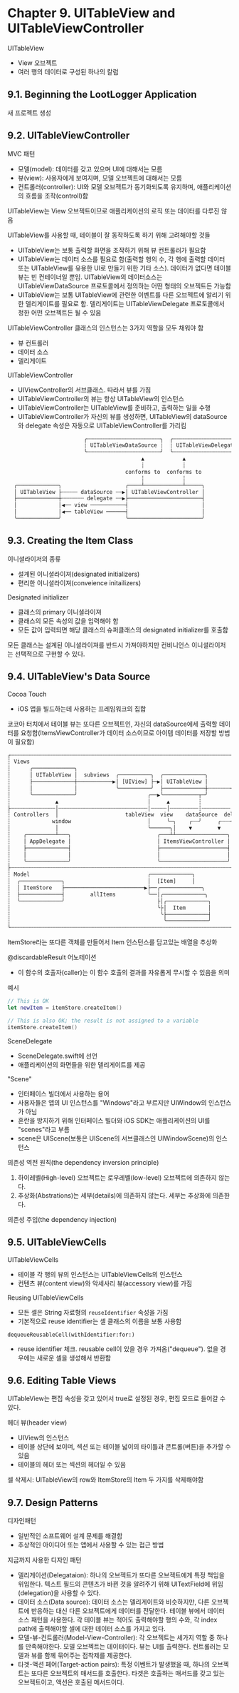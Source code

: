 # Chapter 9. UITableView and UITableViewController

UITableView

- View 오브젝트
- 여러 행의 데이터로 구성된 하나의 칼럼

## 9.1. Beginning the LootLogger Application

새 프로젝트 생성

## 9.2. UITableViewController

MVC 패턴

- 모델(model): 데이터를 갖고 있으며 UI에 대해서는 모름
- 뷰(view): 사용자에게 보여지며, 모델 오브젝트에 대해서는 모름
- 컨트롤러(controller): UI와 모델 오브젝트가 동기화되도록 유지하며, 애플리케이션의 흐름을 조작(controll)함

UITableView는 View 오브젝트이므로 애플리케이션의 로직 또는 데이터를 다루진 않음

UITableView를 사용할 때, 테이블이 잘 동작하도록 하기 위해 고려해야할 것들

- UITableView는 보통 출력할 화면을 조작하기 위해 뷰 컨트롤러가 필요함
- UITableView는 데이터 소스를 필요로 함(출력할 행의 수, 각 행에 출력할 데이터 또는 UITableView를 유용한 UI로 만들기 위한 기타 소스). 데이터가 없다면 테이블 뷰는 빈 컨테이너일 뿐임. UITableView의 데이터소스는 UITableViewDataSource 프로토콜에서 정의하는 어떤 형태의 오브젝트든 가능함
- UITableView는 보통 UITableView에 관련한 이벤트를 다른 오브젝트에 알리기 위한 델리게이트를 필요로 함. 델리게이트는 UITableViewDelegate 프로토콜에서 정한 어떤 오브젝트든 될 수 있음

UITableViewController 클래스의 인스턴스는 3가지 역할을 모두 채워야 함

- 뷰 컨트롤러
- 데이터 소스
- 델리게이트

UITableViewController

- UIViewController의 서브클래스. 따라서 뷰를 가짐
- UITableViewController의 뷰는 항상 UITableView의 인스턴스
- UITableViewController는 UITableView를 준비하고, 출력하는 일을 수행
- UITableViewController가 자신의 뷰를 생성하면, UITableView의 dataSource와 delegate 속성은 자동으로 UITableViewController를 가리킴

```txt
                        ╭┄┄┄┄┄┄┄┄┄┄┄┄┄┄┄┄┄┄┄┄┄┄┄╮  ╭┄┄┄┄┄┄┄┄┄┄┄┄┄┄┄┄┄┄┄┄┄╮
                        ┊ UITableViewDataSource ┊  ┊ UITableViewDelegate ┊
                        ╰┄┄┄┄┄┄┄┄┄┄┄┄┄┄┄┄┄┄┄┄┄┄┄╯  ╰┄┄┄┄┄┄┄┄┄┄┄┄┄┄┄┄┄┄┄┄┄╯
                                          ▲            ▲
                                          ┊            ┊
                                     conforms to  conforms to
                                          ┊            ┊
  ╭─────────────╮                    ╭────┴────────────┴─────╮
  │ UITableView ├┄┄┄┄┄ dataSource ┄┄▶︎│ UITableViewController │
  ├─────────────┼┄┄┄┄┄┄┄ delegate ┄┄▶︎├───────────────────────┤
  │             │◀︎── view ───────────┤                       │
  │             │◀︎── tableView ──────┤                       │
  ╰─────────────╯                    ╰───────────────────────╯
```

## 9.3. Creating the Item Class

이니셜라이저의 종류

- 설계된 이니셜라이져(designated initializers)
- 편리한 이니셜라이져(conveience initailizers)

Designated initializer

- 클래스의 primary 이니셜라이져
- 클래스의 모든 속성의 값을 입력해야 함
- 모든 값이 입력되면 해당 클래스의 슈퍼클래스의 designated initializer를 호출함

모든 클래스는 설계된 이니셜라이져를 반드시 가져야하지만 컨비니언스 이니셜라이저는 선택적으로 구현할 수 있다.

## 9.4. UITableView's Data Source

Cocoa Touch

- iOS 앱을 빌드하는데 사용하는 프레임워크의 집합

코코아 터치에서 테이블 뷰는 또다른 오브젝트인, 자신의 dataSource에세 출력할 데이터를 요청함(ItemsViewController가 데이터 소스이므로 아이템 데이터를 저장할 방법이 필요함)

```txt
┌┄┄┄┄┄┄┄┄┄┄┄┄┄┄┄┄┄┄┄┄┄┄┄┄┄┄┄┄┄┄┄┄┄┄┄┄┄┄┄┄┄┄┄┄┄┄┄┄┄┄┄┄┄┄┄┄┄┄┄┄┄┄┄┄┄┄┄┄┄┄┄┄┄┄┄┄┄┄┐
┆ Views                                                                        ┆
┆      ╭─────────────╮                                                         ┆
┆      │ UITableView │  subviews  ╭──────────╮  ╭─────────────╮                ┆
┆      ├─────────────┼───────────▶︎│ [UIView] ├─▶︎│ UITableView │                ┆
┆      │             │            ╰──────────╯  ├─────────────┼┄┄┄┄┄┄┄╮        ┆
┆      ╰─────────────╯                      ╭──▶︎╰───────────┬─╯       ┆        ┆
┆              ▲                            │     ▲         ┆         ┆        ┆
├┄┄┄┄┄┄┄┄┄┄┄┄┄┄│┄┄┄┄┄┄┄┄┄┄┄┄┄┄┄┄┄┄┄┄┄┄┄┄┄┄┄┄│┄┄┄┄┄│┄┄┄┄┄┄┄┄┄┆┄┄┄┄┄┄┄┄┄┆┄┄┄┄┄┄┄┄┤
┆ Controllers  │                     tableView  view    dataSource  delegate   ┆
┆             window                        │     ╰─╮    ╭┄┄╯     ╭┄┄┄╯        ┆
┆              │                            ╰──────╮│    ▼        ▼            ┆
┆    ╭─────────┴───╮                           ╭───┴┴────────────────╮         ┆
┆    │ AppDelegate │                           │ ItemsViewController │         ┆
┆    ├─────────────┤                           ├─────────────────────┤         ┆
┆    │             │                           │                     │         ┆
┆    ╰─────────────╯                           ╰─────────────────────╯         ┆
├┄┄┄┄┄┄┄┄┄┄┄┄┄┄┄┄┄┄┄┄┄┄┄┄┄┄┄┄┄┄┄┄┄┄┄┄┄┄┄┄┄┄┄┄┄┄┄┄┄┄┄┄┄┄┄┄┄┄┄┄┄┄┄┄┄┄┄┄┄┄┄┄┄┄┄┄┄┄┤
┆ Model                                     ╭─────────────╮                    ┆
┆  ╭─────────────╮                          │  [Item]     │                    ┆
┆  │ ItemStore   ├─────────────────────────▶︎├──╭─────────────╮                 ┆
┆  ├─────────────┤        allItems          ╰──│╭─────────────╮                ┆
┆  ╰─────────────╯                             ├│╭─────────────╮               ┆
┆                                              ╰├│  Item       │               ┆
┆                                               ╰├─────────────┤               ┆
┆                                                ╰─────────────╯               ┆
└┄┄┄┄┄┄┄┄┄┄┄┄┄┄┄┄┄┄┄┄┄┄┄┄┄┄┄┄┄┄┄┄┄┄┄┄┄┄┄┄┄┄┄┄┄┄┄┄┄┄┄┄┄┄┄┄┄┄┄┄┄┄┄┄┄┄┄┄┄┄┄┄┄┄┄┄┄┄┘
```

ItemStore라는 또다른 객체를 만들어서 Item 인스턴스를 담고있는 배열을 추상화

@discardableResult 어노테이션

- 이 함수의 호출자(caller)는 이 함수 호출의 결과를 자유롭게 무시할 수 있음을 의미

예시

```swift
// This is OK
let newItem = itemStore.createItem()

// This is also OK; the result is not assigned to a variable
itemStore.createItem()
```

SceneDelegate

- SceneDelegate.swift에 선언
- 애플리케이션의 화면들을 위한 델리게이트를 제공

"Scene"

- 인터페이스 빌더에서 사용하는 용어
- 사용자들은 앱의 UI 인스턴스를 "Windows"라고 부르지만 UIWindow의 인스턴스가 아님
- 혼란을 방지하기 위해 인터페이스 빌더와 iOS SDK는 애플리케이션의 UI를 "scenes"라고 부름
- scene은 UIScene(보통은 UIScene의 서브클래스인 UIWindowScene)의 인스턴스

의존성 역전 원칙(the dependency inversion principle)

1. 하이레벨(High-level) 오브젝트는 로우레벨(low-level) 오브젝트에 의존하지 않는다.
2. 추상화(Abstrations)는 세부(details)에 의존하지 않는다. 세부는 추상화에 의존한다.

의존성 주입(the dependency injection)

## 9.5. UITableViewCells

UITableViewCells

- 테이블 각 행의 뷰의 인스턴스는 UITableViewCells의 인스턴스
- 컨텐츠 뷰(content view)와 악세사리 뷰(accessory view)를 가짐

Reusing UITableViewCells

- 모든 셀은 String 자료형의 `reuseIdentifier` 속성을 가짐
- 기본적으로 reuse identifier는 셀 클래스의 이름을 보통 사용함

`dequeueReusableCell(withIdentifier:for:)`

- reuse identifier 체크. reusable cell이 있을 경우 가져옴("dequeue"). 없을 경우에는 새로운 셀을 생성해서 반환함

## 9.6. Editing Table Views

UITableView는 편집 속성을 갖고 있어서 true로 설정된 경우, 편집 모드로 들어갈 수 있다.

헤더 뷰(header view)

- UIView의 인스턴스
- 테이블 상단에 보이며, 섹션 또는 테이블 넓이의 타이틀과 콘트롤(버튼)을 추가할 수 있음
- 테이블의 헤더 또는 섹션의 헤더일 수 있음

셀 삭제시: UITableView의 row와 ItemStore의 Item 두 가지를 삭제해야함

## 9.7. Design Patterns

디자인패턴

- 일반적인 소프트웨어 설계 문제를 해결함
- 추상적인 아이디어 또는 앱에서 사용할 수 있는 접근 방법

지금까지 사용한 디자인 패턴

- 델리게이션(Delegataion): 하나의 오브젝트가 또다른 오브젝트에게 특정 책임을 위임한다. 텍스트 필드의 콘텐츠가 바뀐 것을 알려주기 위해 UITextField에 위임(delegation)을 사용할 수 있다.
- 데이터 소스(Data source): 데이터 소스는 델리게이트와 비슷하지만, 다른 오브젝트에 반응하는 대신 다른 오브젝트에게 데이터를 전달한다. 테이블 뷰에서 데이터 소스 패턴을 사용한다. 각 테이블 뷰는 적어도 출력해야할 행의 수와, 각 index path에 출력해야할 셀에 대한 데이터 소스를 가지고 있다.
- 모델-뷰-컨트롤러(Model-View-Controller): 각 오브젝트는 세가지 역할 중 하나를 만족해야한다. 모델 오브젝트는 데이터이다. 뷰는 UI를 출력한다. 컨트롤러는 모델과 뷰를 함께 묶어주는 접착제를 제공한다.
- 타겟-액션 페어(Target-action pairs): 특정 이벤트가 발생했을 때, 하나의 오브젝트는 또다른 오브젝트의 매서드를 호출한다. 타겟은 호출하는 매서드를 갖고 있는 오브젝트이고, 액션은 호출된 메서드이다.
